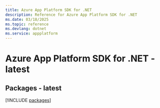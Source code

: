 ```yaml
---
title: Azure App Platform SDK for .NET
description: Reference for Azure App Platform SDK for .NET
ms.date: 03/18/2025
ms.topic: reference
ms.devlang: dotnet
ms.service: appplatform
---
```

# Azure App Platform SDK for .NET - latest
## Packages - latest
[!INCLUDE [packages](app-platform-index.md)]